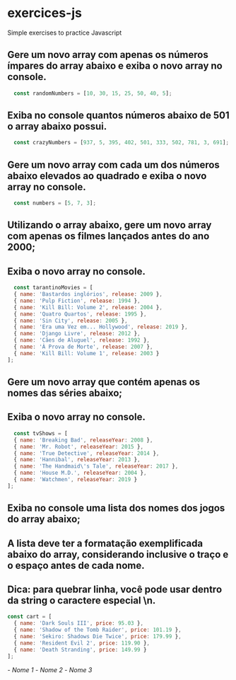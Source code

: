 # exercices-js
Simple exercises to practice Javascript

## Gere um novo array com apenas os números ímpares do array abaixo e exiba o novo array no console.

```js 
  const randomNumbers = [10, 30, 15, 25, 50, 40, 5];
```

## Exiba no console quantos números abaixo de 501 o array abaixo possui.

```js
  const crazyNumbers = [937, 5, 395, 402, 501, 333, 502, 781, 3, 691];
```

## Gere um novo array com cada um dos números abaixo elevados ao quadrado e exiba o novo array no console.

```js 
  const numbers = [5, 7, 3];
```

## Utilizando o array abaixo, gere um novo array com apenas os filmes lançados antes do ano 2000;
## Exiba o novo array no console.

```js
  const tarantinoMovies = [
  { name: 'Bastardos inglórios', release: 2009 },
  { name: 'Pulp Fiction', release: 1994 },
  { name: 'Kill Bill: Volume 2', release: 2004 },
  { name: 'Quatro Quartos', release: 1995 },
  { name: 'Sin City', release: 2005 },
  { name: 'Era uma Vez em... Hollywood', release: 2019 },
  { name: 'Django Livre', release: 2012 },
  { name: 'Cães de Aluguel', release: 1992 },
  { name: 'À Prova de Morte', release: 2007 },
  { name: 'Kill Bill: Volume 1', release: 2003 }
];
```

## Gere um novo array que contém apenas os nomes das séries abaixo;
## Exiba o novo array no console.

```js
  const tvShows = [
  { name: 'Breaking Bad', releaseYear: 2008 },
  { name: 'Mr. Robot', releaseYear: 2015 },
  { name: 'True Detective', releaseYear: 2014 },
  { name: 'Hannibal', releaseYear: 2013 },
  { name: 'The Handmaid\'s Tale', releaseYear: 2017 },
  { name: 'House M.D.', releaseYear: 2004 },
  { name: 'Watchmen', releaseYear: 2019 }
];

```

## Exiba no console uma lista dos nomes dos jogos do array abaixo;
## A lista deve ter a formatação exemplificada abaixo do array, considerando inclusive o traço e o espaço antes de cada nome.
## Dica: para quebrar linha, você pode usar dentro da string o caractere especial \n.

```js
const cart = [
  { name: 'Dark Souls III', price: 95.03 },
  { name: 'Shadow of the Tomb Raider', price: 101.19 },
  { name: 'Sekiro: Shadows Die Twice', price: 179.99 },
  { name: 'Resident Evil 2', price: 119.90 },
  { name: 'Death Stranding', price: 149.99 }
];
```

*- Nome 1*
*- Nome 2*
*- Nome 3*
